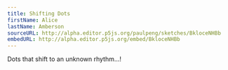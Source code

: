 ```yaml
---
title: Shifting Dots
firstName: Alice
lastName: Amberson
sourceURL: http://alpha.editor.p5js.org/paulpeng/sketches/BkloceNHBb
embedURL: http://alpha.editor.p5js.org/embed/BkloceNHBb
---
```


Dots that shift to an unknown rhythm...!
